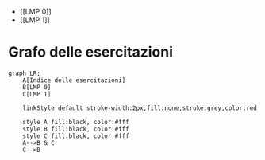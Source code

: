 - [[LMP 0]]
- [[LMP 1]]



# Grafo delle esercitazioni

```mermaid
graph LR;
	A[Indice delle esercitazioni]
	B[LMP 0]
	C[LMP 1]

	linkStyle default stroke-width:2px,fill:none,stroke:grey,color:red
	
	style A fill:black, color:#fff
	style B fill:black, color:#fff
	style C fill:black, color:#fff
	A-->B & C
	C-->B
```

